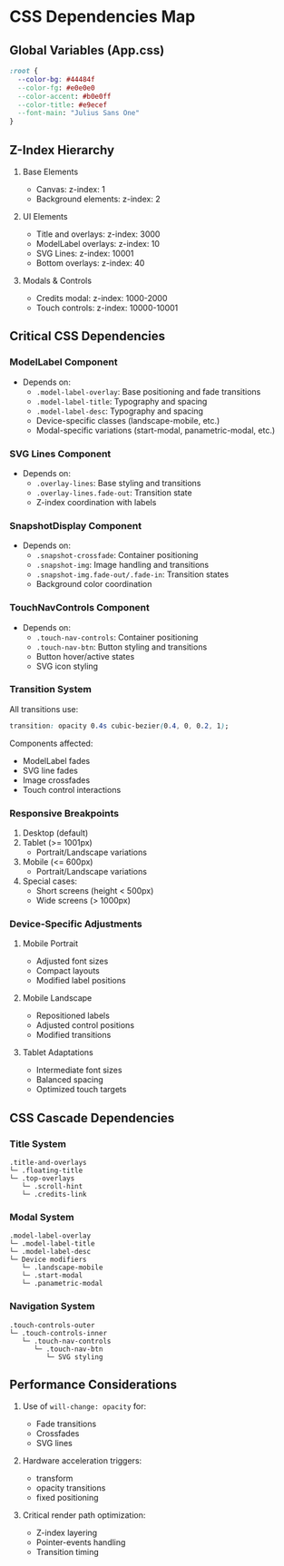 # CSS Dependencies Map

## Global Variables (App.css)

```css
:root {
  --color-bg: #44484f
  --color-fg: #e0e0e0
  --color-accent: #b0e0ff
  --color-title: #e9ecef
  --font-main: "Julius Sans One"
}
```

## Z-Index Hierarchy

1. Base Elements

   - Canvas: z-index: 1
   - Background elements: z-index: 2

2. UI Elements

   - Title and overlays: z-index: 3000
   - ModelLabel overlays: z-index: 10
   - SVG Lines: z-index: 10001
   - Bottom overlays: z-index: 40

3. Modals & Controls
   - Credits modal: z-index: 1000-2000
   - Touch controls: z-index: 10000-10001

## Critical CSS Dependencies

### ModelLabel Component

- Depends on:
  - `.model-label-overlay`: Base positioning and fade transitions
  - `.model-label-title`: Typography and spacing
  - `.model-label-desc`: Typography and spacing
  - Device-specific classes (landscape-mobile, etc.)
  - Modal-specific variations (start-modal, panametric-modal, etc.)

### SVG Lines Component

- Depends on:
  - `.overlay-lines`: Base styling and transitions
  - `.overlay-lines.fade-out`: Transition state
  - Z-index coordination with labels

### SnapshotDisplay Component

- Depends on:
  - `.snapshot-crossfade`: Container positioning
  - `.snapshot-img`: Image handling and transitions
  - `.snapshot-img.fade-out/.fade-in`: Transition states
  - Background color coordination

### TouchNavControls Component

- Depends on:
  - `.touch-nav-controls`: Container positioning
  - `.touch-nav-btn`: Button styling and transitions
  - Button hover/active states
  - SVG icon styling

### Transition System

All transitions use:

```css
transition: opacity 0.4s cubic-bezier(0.4, 0, 0.2, 1);
```

Components affected:

- ModelLabel fades
- SVG line fades
- Image crossfades
- Touch control interactions

### Responsive Breakpoints

1. Desktop (default)
2. Tablet (>= 1001px)
   - Portrait/Landscape variations
3. Mobile (<= 600px)
   - Portrait/Landscape variations
4. Special cases:
   - Short screens (height < 500px)
   - Wide screens (> 1000px)

### Device-Specific Adjustments

1. Mobile Portrait

   - Adjusted font sizes
   - Compact layouts
   - Modified label positions

2. Mobile Landscape

   - Repositioned labels
   - Adjusted control positions
   - Modified transitions

3. Tablet Adaptations
   - Intermediate font sizes
   - Balanced spacing
   - Optimized touch targets

## CSS Cascade Dependencies

### Title System

```
.title-and-overlays
└─ .floating-title
└─ .top-overlays
   └─ .scroll-hint
   └─ .credits-link
```

### Modal System

```
.model-label-overlay
└─ .model-label-title
└─ .model-label-desc
└─ Device modifiers
   └─ .landscape-mobile
   └─ .start-modal
   └─ .panametric-modal
```

### Navigation System

```
.touch-controls-outer
└─ .touch-controls-inner
   └─ .touch-nav-controls
      └─ .touch-nav-btn
         └─ SVG styling
```

## Performance Considerations

1. Use of `will-change: opacity` for:

   - Fade transitions
   - Crossfades
   - SVG lines

2. Hardware acceleration triggers:

   - transform
   - opacity transitions
   - fixed positioning

3. Critical render path optimization:
   - Z-index layering
   - Pointer-events handling
   - Transition timing
